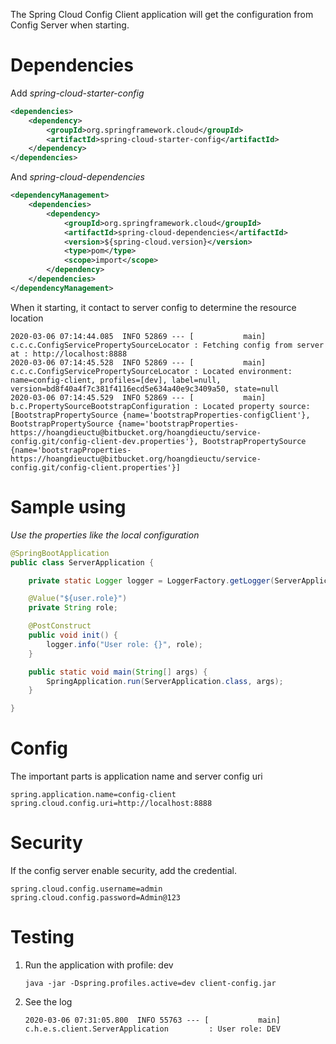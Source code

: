 The Spring Cloud Config Client application will get the configuration from Config Server when starting.


# Dependencies
Add *spring-cloud-starter-config*
```xml
<dependencies>
    <dependency>
        <groupId>org.springframework.cloud</groupId>
        <artifactId>spring-cloud-starter-config</artifactId>
    </dependency>
</dependencies>
```
And *spring-cloud-dependencies*
```xml
<dependencyManagement>
    <dependencies>
        <dependency>
            <groupId>org.springframework.cloud</groupId>
            <artifactId>spring-cloud-dependencies</artifactId>
            <version>${spring-cloud.version}</version>
            <type>pom</type>
            <scope>import</scope>
        </dependency>
    </dependencies>
</dependencyManagement>
```
When it starting, it contact to server config to determine the resource location
```
2020-03-06 07:14:44.085  INFO 52869 --- [           main] c.c.c.ConfigServicePropertySourceLocator : Fetching config from server at : http://localhost:8888
2020-03-06 07:14:45.528  INFO 52869 --- [           main] c.c.c.ConfigServicePropertySourceLocator : Located environment: name=config-client, profiles=[dev], label=null, version=bd8f40a4f7c381f4116ecd5e634a40e9c3409a50, state=null
2020-03-06 07:14:45.529  INFO 52869 --- [           main] b.c.PropertySourceBootstrapConfiguration : Located property source: [BootstrapPropertySource {name='bootstrapProperties-configClient'}, BootstrapPropertySource {name='bootstrapProperties-https://hoangdieuctu@bitbucket.org/hoangdieuctu/service-config.git/config-client-dev.properties'}, BootstrapPropertySource {name='bootstrapProperties-https://hoangdieuctu@bitbucket.org/hoangdieuctu/service-config.git/config-client.properties'}]
```

# Sample using
*Use the properties like the local configuration*

```java
@SpringBootApplication
public class ServerApplication {

    private static Logger logger = LoggerFactory.getLogger(ServerApplication.class);

    @Value("${user.role}")
    private String role;

    @PostConstruct
    public void init() {
        logger.info("User role: {}", role);
    }

    public static void main(String[] args) {
        SpringApplication.run(ServerApplication.class, args);
    }

}
```
# Config
The important parts is application name and server config uri
```properties
spring.application.name=config-client
spring.cloud.config.uri=http://localhost:8888
```
# Security
If the config server enable security, add the credential.
```properties
spring.cloud.config.username=admin
spring.cloud.config.password=Admin@123
```

# Testing
1. Run the application with profile: dev

    ```
    java -jar -Dspring.profiles.active=dev client-config.jar
    ```

2. See the log

    ```
    2020-03-06 07:31:05.800  INFO 55763 --- [           main] c.h.e.s.client.ServerApplication         : User role: DEV
    ```
